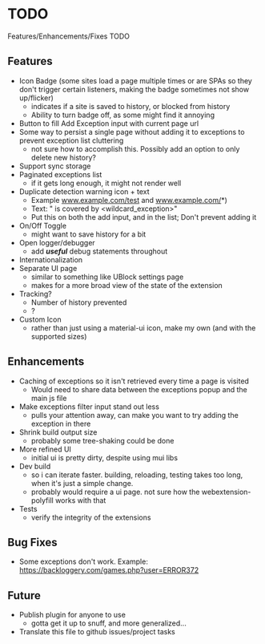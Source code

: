 # TODO

Features/Enhancements/Fixes TODO

## Features

- Icon Badge (some sites load a page multiple times or are SPAs so they don't trigger certain listeners, making the badge sometimes not show up/flicker)
  - indicates if a site is saved to history, or blocked from history
  - Ability to turn badge off, as some might find it annoying
- Button to fill Add Exception input with current page url
- Some way to persist a single page without adding it to exceptions to prevent exception list cluttering
  - not sure how to accomplish this. Possibly add an option to only delete new history?
- Support sync storage
- Paginated exceptions list
  - if it gets long enough, it might not render well
- Duplicate detection warning icon + text
  - Example www.example.com/test and www.example.com/*)
  - Text: "<exception> is covered by <wildcard_exception>"
  - Put this on both the add input, and in the list; Don't prevent adding it
- On/Off Toggle
  - might want to save history for a bit
- Open logger/debugger
  - add ***useful*** debug statements throughout
- Internationalization
- Separate UI page
  - similar to something like UBlock settings page
  - makes for a more broad view of the state of the extension
- Tracking?
  - Number of history prevented
  - ?
- Custom Icon
  - rather than just using a material-ui icon, make my own (and with the supported sizes)

## Enhancements

- Caching of exceptions so it isn't retrieved every time a page is visited
  - Would need to share data between the exceptions popup and the main js file
- Make exceptions filter input stand out less
  - pulls your attention away, can make you want to try adding the exception in there
- Shrink build output size
  - probably some tree-shaking could be done
- More refined UI
  - initial ui is pretty dirty, despite using mui libs
- Dev build
  - so i can iterate faster. building, reloading, testing takes too long, when it's just a simple change.
  - probably would require a ui page. not sure how the webextension-polyfill works with that
- Tests
  - verify the integrity of the extensions

## Bug Fixes

- Some exceptions don't work. Example: https://backloggery.com/games.php?user=ERROR372

## Future

- Publish plugin for anyone to use
  - gotta get it up to snuff, and more generalized...
- Translate this file to github issues/project tasks
